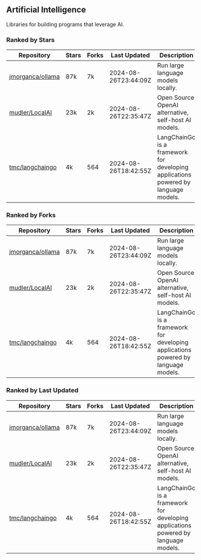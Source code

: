 ## Artificial Intelligence

Libraries for building programs that leverage AI.

### Ranked by Stars

| Repository | Stars | Forks | Last Updated | Description | 
|------------|-------|-------|--------------|-------------|
| [jmorganca/ollama](https://github.com/jmorganca/ollama) | 87k | 7k | 2024-08-26T23:44:09Z |  Run large language models locally. |
| [mudler/LocalAI](https://github.com/mudler/LocalAI) | 23k | 2k | 2024-08-26T22:35:47Z |  Open Source OpenAI alternative, self-host AI models. |
| [tmc/langchaingo](https://github.com/tmc/langchaingo) | 4k | 564 | 2024-08-26T18:42:55Z |  LangChainGo is a framework for developing applications powered by language models. |

### Ranked by Forks

| Repository | Stars | Forks | Last Updated | Description | 
|------------|-------|-------|--------------|-------------|
| [jmorganca/ollama](https://github.com/jmorganca/ollama) | 87k | 7k | 2024-08-26T23:44:09Z |  Run large language models locally. |
| [mudler/LocalAI](https://github.com/mudler/LocalAI) | 23k | 2k | 2024-08-26T22:35:47Z |  Open Source OpenAI alternative, self-host AI models. |
| [tmc/langchaingo](https://github.com/tmc/langchaingo) | 4k | 564 | 2024-08-26T18:42:55Z |  LangChainGo is a framework for developing applications powered by language models. |

### Ranked by Last Updated

| Repository | Stars | Forks | Last Updated | Description | 
|------------|-------|-------|--------------|-------------|
| [jmorganca/ollama](https://github.com/jmorganca/ollama) | 87k | 7k | 2024-08-26T23:44:09Z |  Run large language models locally. |
| [mudler/LocalAI](https://github.com/mudler/LocalAI) | 23k | 2k | 2024-08-26T22:35:47Z |  Open Source OpenAI alternative, self-host AI models. |
| [tmc/langchaingo](https://github.com/tmc/langchaingo) | 4k | 564 | 2024-08-26T18:42:55Z |  LangChainGo is a framework for developing applications powered by language models. |

